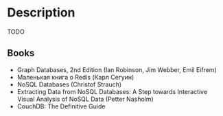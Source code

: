 # Description

TODO


## Books

- Graph Databases, 2nd Edition (Ian Robinson, Jim Webber, Emil Eifrem)
- Маленькая книга о Redis (Карл Сегуин)
- NoSQL Databases (Christof Strauch)
- Extracting Data from NoSQL Databases: A Step towards Interactive Visual Analysis of NoSQL Data (Petter Nasholm)
- CouchDB: The Definitive Guide
